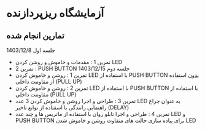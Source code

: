 # آزمایشگاه ریزپردازنده
## تمارین انجام شده
جلسه اول 1403/12/8
* تمرین 1 : مقدمات و خاموش و روشن کردن LED
* تمرین 2 : PUSH BUTTON
جلسه دوم 1403/12/15
* تمرین 1 : روشن و خاموش کردن LED با استفاده از PUSH BUTTON <ins>بدون</ins> استفاده از مقاومت داخلی (PULL UP)
* تمرین 2 : روشن و خاموش کردن LED با استفاده از PUSH BUTTON با استفاده از مقاومت داخلی (PULL UP)
* تمرین 3 : طراحی و اجرا روشن و خاموش کردن 3 عدد LED به عنوان چراغ راهنمایی رانندگی با اسفتاده از توابع تاخیر (DELAY)
* تمرین 4 : طراحی و اجرا تابلو روان با استفاده از ماتریس ها و چند عدد LED و PUSH BUTTON برای پیاده سازی حالت های متفاوت روشن و خاموش شدن LED
